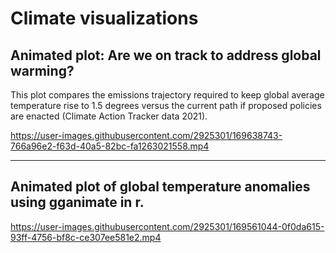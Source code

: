 # Climate visualizations

## Animated plot: Are we on track to address global warming?

This plot compares the emissions trajectory required to keep global average temperature rise to 1.5 degrees versus the current path if proposed policies are enacted (Climate Action Tracker data 2021).

https://user-images.githubusercontent.com/2925301/169638743-766a96e2-f63d-40a5-82bc-fa1263021558.mp4

---

## Animated plot of global temperature anomalies using gganimate in r.


https://user-images.githubusercontent.com/2925301/169561044-0f0da615-93ff-4756-bf8c-ce307ee581e2.mp4






